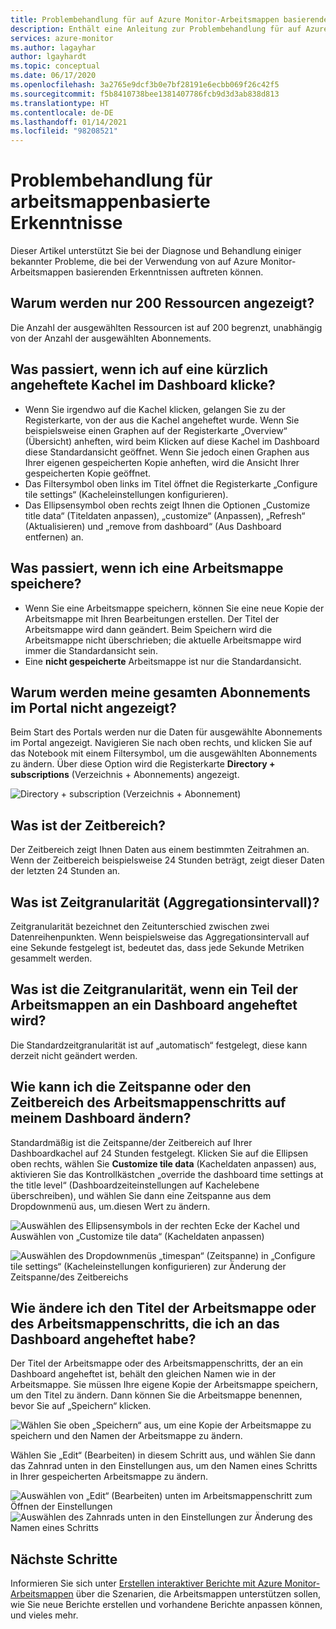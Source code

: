 ```yaml
---
title: Problembehandlung für auf Azure Monitor-Arbeitsmappen basierende Erkenntnisse
description: Enthält eine Anleitung zur Problembehandlung für auf Azure Monitor-Arbeitsmappen basierende Erkenntnisse zu Diensten wie Azure Key Vault, Azure Cosmos DB, Azure Storage und Azure Cache for Redis.
services: azure-monitor
ms.author: lagayhar
author: lgayhardt
ms.topic: conceptual
ms.date: 06/17/2020
ms.openlocfilehash: 3a2765e9dcf3b0e7bf28191e6ecbb069f26c42f5
ms.sourcegitcommit: f5b8410738bee1381407786fcb9d3d3ab838d813
ms.translationtype: HT
ms.contentlocale: de-DE
ms.lasthandoff: 01/14/2021
ms.locfileid: "98208521"
---
```

# <a name="troubleshooting-workbook-based-insights"></a>Problembehandlung für arbeitsmappenbasierte Erkenntnisse

Dieser Artikel unterstützt Sie bei der Diagnose und Behandlung einiger bekannter Probleme, die bei der Verwendung von auf Azure Monitor-Arbeitsmappen basierenden Erkenntnissen auftreten können.


## <a name="why-can-i-only-see-200-resources"></a>Warum werden nur 200 Ressourcen angezeigt?

Die Anzahl der ausgewählten Ressourcen ist auf 200 begrenzt, unabhängig von der Anzahl der ausgewählten Abonnements.

## <a name="what-happens-when-i-click-on-a-recently-pinned-tile-in-the-dashboard"></a>Was passiert, wenn ich auf eine kürzlich angeheftete Kachel im Dashboard klicke?

* Wenn Sie irgendwo auf die Kachel klicken, gelangen Sie zu der Registerkarte, von der aus die Kachel angeheftet wurde. Wenn Sie beispielsweise einen Graphen auf der Registerkarte „Overview“ (Übersicht) anheften, wird beim Klicken auf diese Kachel im Dashboard diese Standardansicht geöffnet. Wenn Sie jedoch einen Graphen aus Ihrer eigenen gespeicherten Kopie anheften, wird die Ansicht Ihrer gespeicherten Kopie geöffnet.
* Das Filtersymbol oben links im Titel öffnet die Registerkarte „Configure tile settings“ (Kacheleinstellungen konfigurieren).
* Das Ellipsensymbol oben rechts zeigt Ihnen die Optionen „Customize title data“ (Titeldaten anpassen), „customize“ (Anpassen), „Refresh“ (Aktualisieren) und „remove from dashboard“ (Aus Dashboard entfernen) an.

## <a name="what-happens-when-i-save-a-workbook"></a>Was passiert, wenn ich eine Arbeitsmappe speichere?

* Wenn Sie eine Arbeitsmappe speichern, können Sie eine neue Kopie der Arbeitsmappe mit Ihren Bearbeitungen erstellen. Der Titel der Arbeitsmappe wird dann geändert. Beim Speichern wird die Arbeitsmappe nicht überschrieben; die aktuelle Arbeitsmappe wird immer die Standardansicht sein.
* Eine **nicht gespeicherte** Arbeitsmappe ist nur die Standardansicht.

## <a name="why-dont-i-see-all-my-subscriptions-in-the-portal"></a>Warum werden meine gesamten Abonnements im Portal nicht angezeigt?

Beim Start des Portals werden nur die Daten für ausgewählte Abonnements im Portal angezeigt. Navigieren Sie nach oben rechts, und klicken Sie auf das Notebook mit einem Filtersymbol, um die ausgewählten Abonnements zu ändern. Über diese Option wird die Registerkarte **Directory + subscriptions** (Verzeichnis + Abonnements) angezeigt.

![Directory + subscription (Verzeichnis + Abonnement)](./media/storage-insights-overview/fqa3.png)

## <a name="what-is-time-range"></a>Was ist der Zeitbereich?

Der Zeitbereich zeigt Ihnen Daten aus einem bestimmten Zeitrahmen an. Wenn der Zeitbereich beispielsweise 24 Stunden beträgt, zeigt dieser Daten der letzten 24 Stunden an.

## <a name="what-is-time-granularity-time-grain"></a>Was ist Zeitgranularität (Aggregationsintervall)?

Zeitgranularität bezeichnet den Zeitunterschied zwischen zwei Datenreihenpunkten. Wenn beispielsweise das Aggregationsintervall auf eine Sekunde festgelegt ist, bedeutet das, dass jede Sekunde Metriken gesammelt werden.

## <a name="what-is-the-time-granularity-once-we-pin-any-part-of-the-workbooks-to-a-dashboard"></a>Was ist die Zeitgranularität, wenn ein Teil der Arbeitsmappen an ein Dashboard angeheftet wird?

Die Standardzeitgranularität ist auf „automatisch“ festgelegt, diese kann derzeit nicht geändert werden.

## <a name="how-do-i-change-the-timespan-time-range-of-the-workbook-step-on-my-dashboard"></a>Wie kann ich die Zeitspanne oder den Zeitbereich des Arbeitsmappenschritts auf meinem Dashboard ändern?

Standardmäßig ist die Zeitspanne/der Zeitbereich auf Ihrer Dashboardkachel auf 24 Stunden festgelegt. Klicken Sie auf die Ellipsen oben rechts, wählen Sie **Customize tile data** (Kacheldaten anpassen) aus, aktivieren Sie das Kontrollkästchen „override the dashboard time settings at the title level“ (Dashboardzeiteinstellungen auf Kachelebene überschreiben), und wählen Sie dann eine Zeitspanne aus dem Dropdownmenü aus, um.diesen Wert zu ändern.  

![Auswählen des Ellipsensymbols in der rechten Ecke der Kachel und Auswählen von „Customize tile data“ (Kacheldaten anpassen)](./media/storage-insights-overview/fqa-data-settings.png)

![Auswählen des Dropdownmenüs „timespan“ (Zeitspanne) in „Configure tile settings“ (Kacheleinstellungen konfigurieren) zur Änderung der Zeitspanne/des Zeitbereichs](./media/storage-insights-overview/fqa-timespan.png)

## <a name="how-do-i-change-the-title-of-the-workbook-or-a-workbook-step-i-pinned-to-a-dashboard"></a>Wie ändere ich den Titel der Arbeitsmappe oder des Arbeitsmappenschritts, die ich an das Dashboard angeheftet habe?

Der Titel der Arbeitsmappe oder des Arbeitsmappenschritts, der an ein Dashboard angeheftet ist, behält den gleichen Namen wie in der Arbeitsmappe. Sie müssen Ihre eigene Kopie der Arbeitsmappe speichern, um den Titel zu ändern. Dann können Sie die Arbeitsmappe benennen, bevor Sie auf „Speichern“ klicken.

![Wählen Sie oben „Speichern“ aus, um eine Kopie der Arbeitsmappe zu speichern und den Namen der Arbeitsmappe zu ändern.](./media/storage-insights-overview/fqa-change-workbook-name.png)

Wählen Sie „Edit“ (Bearbeiten) in diesem Schritt aus, und wählen Sie dann das Zahnrad unten in den Einstellungen aus, um den Namen eines Schritts in Ihrer gespeicherten Arbeitsmappe zu ändern.

![Auswählen von „Edit“ (Bearbeiten) unten im Arbeitsmappenschritt zum Öffnen der Einstellungen](./media/storage-insights-overview/fqa-edit.png)
![Auswählen des Zahnrads unten in den Einstellungen zur Änderung des Namen eines Schritts](./media/storage-insights-overview/fqa-change-name.png)

## <a name="next-steps"></a>Nächste Schritte

Informieren Sie sich unter [Erstellen interaktiver Berichte mit Azure Monitor-Arbeitsmappen](../platform/workbooks-overview.md) über die Szenarien, die Arbeitsmappen unterstützen sollen, wie Sie neue Berichte erstellen und vorhandene Berichte anpassen können, und vieles mehr.
